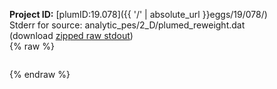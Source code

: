 **Project ID:** [plumID:19.078]({{ '/' | absolute_url }}eggs/19/078/)  
Stderr for source:  analytic_pes/2_D/plumed_reweight.dat   
(download [zipped raw stdout](plumed_reweight.dat.plumed.stdout.txt.zip))  
{% raw %}
<pre>
</pre>
{% endraw %}
